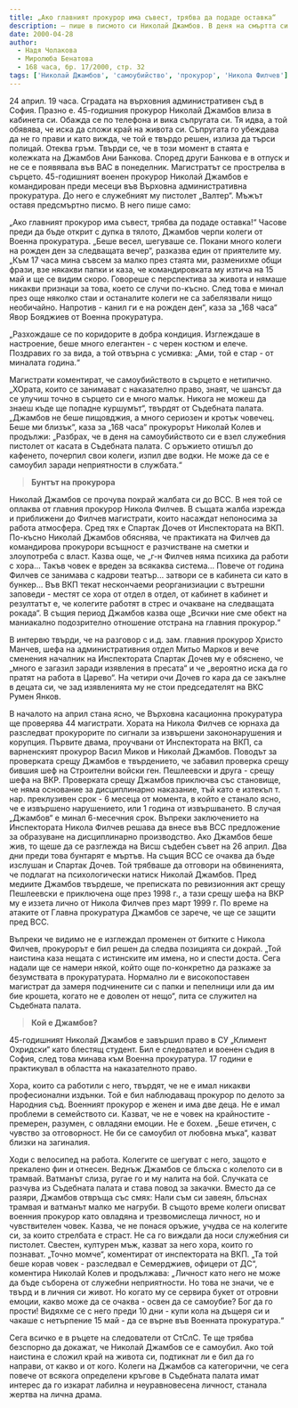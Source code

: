 ```yaml
---
title: „Ако главният прокурор има съвест, трябва да подаде оставка“
description: – пише в писмото си Николай Джамбов. В деня на смъртта си той кани гости на рожден ден.
date: 2000-04-28
author:
  - Надя Чолакова
  - Миролюба Бенатова
  - 168 часа, бр. 17/2000, стр. 32
tags: ['Николай Джамбов', 'самоубийство', 'прокурор', 'Никола Филчев']
---
```


24 април. 19 часа. Сградата на върховния административен съд в София. Празно е. 45-годишния прокурор Николай Джамбов влиза в кабинета си. Обажда се по телефона и вика съпругата си. Тя идва, а той обявява, че иска да сложи край на живота си. Съпругата го убеждава да не го прави и като вижда, че той е твърдо решен, излиза да търси полицай. Отеква гръм. Твърди се, че в този момент в стаята е колежката на Джамбов Ани Банкова. Според други Банкова е в отпуск и не се е появявала във ВАС в понеделник. Магистратът се прострелва в сърцето. 45-годишният военен прокурор Николай Джамбов е командирован преди месеци във Върховна административна прокуратура. До него е служебният му пистолет „Валтер“. Мъжът оставя предсмъртно писмо. В него пише само:

„Ако главният прокурор има съвест, трябва да подаде оставка!“ Часове преди да бъде открит с дупка в тялото, Джамбов черпи колеги от Военна прокуратура. „Беше весел, шегуваше се. Покани много колеги на рожден ден за следващата вечер“, разказва един от приятелите му. „Към 17 часа мина съвсем за малко през стаята ми, разменихме общи фрази, взе някакви папки и каза, че командировката му изтича на 15 май и ще се видим скоро. Говореше с перспектива за живота и нямаше никакви признаци за това, което се случи по-късно. След това е минал през още няколко стаи и останалите колеги не са забелязвали нищо необичайно. Напротив - канил ги е на рожден ден“, каза за „168 часа“ Явор Бояджиев от Военна прокуратура.

„Разхождаше се по коридорите в добра кондиция. Изглеждаше в настроение, беше много елегантен - с черен костюм и елече. Поздравих го за вида, а той отвърна с усмивка: „Ами, той е стар - от миналата година.“

Магистрати коментират, че самоубийството в сърцето е нетипично. „ХОрата, които се занимават с наказателно право, знаят, че шансът да се улучиш точно в сърцето си е много малък. Никога не можеш да знаеш къде ще попадне куршумът“, твърдят от Съдебната палата. „Джамбов не беше пищовджия, а много сериозен и кротък човечец. Беше ми близък“, каза за „168 часа“ прокурорът Николай Колев и продължи: „Разбрах, че в деня на самоубийството си е взел служебния пистолет от касата в Съдебната палата. С оръжието отишъл до кафенето, почерпил свои колеги, изпил две водки. Не може да се е самоубил заради неприятности в службата.“

> **Бунтът на прокурора**

Николай Джамбов се прочува покрай жалбата си до ВСС. В нея той се оплаква от главния прокурор Никола Филчев. В същата жалба изрежда и приближени до Филчев магистрати, които насаждат непоносима за работа атмосфера. Сред тях е Спартак Дочев от Инспектората на ВКП. По-късно Николай Джамбов обяснява, че практиката на Филчев да командирова прокурори всъщност е разчистване на сметки и злоупотреба с власт. Казва още, че „г-н Филчев няма психика да работи с хора... Такъв човек е вреден за всякаква система... Повече от година Филчев се занимава с кадрови театър... затвори се в кабинета си като в бункер... Във ВКП текат нескончаеми реорганизиации с вътрешни заповеди - местят се хора от отдел в отдел, от кабинет в кабинет и резултатът е, че колегите работят в стрес и очакване на следващата рокада“. В същия период Джамбов казва още „Всички ние сме обект на маниакално подозрително отношение отстрана на главния прокурор.“

В интервю твърди, че на разговор с и.д. зам. главния прокурор Христо Манчев, шефа на административния отдел Митьо Марков и вече сменения началник на Инспектората Спартак Дочев му е обяснено, че „много е загазил заради изявления в пресата“ и че „вероятно иска да го пратят на работа в Царево“. На четири очи Дочев го кара да се закълне в децата си, че зад изявленията му не стои председателят на ВКС Румен Янков.

В началото на април стана ясно, че Върховна касационна прокуратура ще проверява 44 магистрати. Хората на Никола Филчев се юрнаха да разследват прокурорите по сигнали за извършени закононарушения и корупция. Първите двама, проучвани от Инспектората на ВКП, са варненският прокурор Васил Миков и Николай Джамбов. Поводът за проверката срещу Джамбов е твърдението, че забавил проверка срещу бившия шеф на Строителни войски ген. Пешлеевски и друга - срещу шефа на ВКР. Проверката срещу Джамбов приключва със становище, че няма основание за дисциплинарно наказание, тъй като е изтекъл т. нар. преклузивен срок - 6 месеца от момента, в който е станало ясно, че е извършено нарушението, или 1 година от извършването. В случая „Джамбов“ е минал 6-месечния срок. Въпреки заключението на Инспектората Никола Филчев решава да внесе във ВСС предложение за образуване на дисциплинарно производство. Ако Джамбов беше жив, то щеше да се разглежда на Висш съдебен съвет на 26 април. Два дни преди това бунтарят е мъртъв. На същия ВСС се очаква да бъде изслушан и Спартак Дочев. Той трябваше да отговори на обвиненията, че подлагат на психологически натиск Николай Джамбов. Пред медиите Джамбов твърдеше, че преписката по ревизионния акт срещу Пешлеевски е приключена още през 1998 г., а тази срещу шефа на ВКР му е иззета лично от Никола Филчев през март 1999 г. По време на атаките от Главна прокуратура Джамбов се зарече, че ще се защити пред ВСС.

Въпреки че видимо не е изглеждал променен от битките с Никола Филчев, прокурорът е бил решен да следва позицията си докрай. „Той наистина каза нещата с истинските им имена, но и спести доста. Сега надали ще се намери някой, който още по-конкретно да разкаже за безумствата в прокуратурата. Нормално ли е високопоставен магистрат да замеря подчинените си с папки и пепелници или да им бие крошета, когато не е доволен от нещо“, пита се служител на Съдебната палата.

> **Кой е Джамбов?**

45-годишният Николай Джамбов е завършил право в СУ „Климент Охридски“ като блестящ студент. Бил е следовател и военен съдия в София, след това минава към Военна прокуратура. 17 години е практикувал в областта на наказателното право.

Хора, които са работили с него, твърдят, че не е имал никакви професионални издънки. Той е бил наблюдаващ прокурор по делото за Народния съд. Военният прокурор е женен и има две деца. Не е имал проблеми в семейството си. Казват, че не е човек на крайностите - премерен, разумен, с овладяни емоции. Не е бохем. „Беше етичен, с чувство за отговорност. Не би се самоубил от любовна мъка“, казват близки на загиналия.

Ходи с велосипед на работа. Колегите се шегуват с него, защото е прекалено фин и отнесен. Веднъж Джамбов се блъска с колелото си в трамвай. Ватманът слиза, ругае го и му налита на бой. Случката се разчува из Съдебната палата и става повод за закачки. Вместо да се разяри, Джамбов отвръща със смях: Нали съм си завеян, блъснах трамвая и ватманът малко ме нагруби. В същото време колеги описват военния прокурор като овладяна и трезвомислеща личност, но и чувствителен човек. Казва, че не понася оръжие, учудва се на колегите си, за които стрелбата е страст. Не са го виждали да носи служебния си пистолет. Свестен, културен мъж, казват за него хора, които го познават. „Точно момче“, коментират от инспектората на ВКП. „Та той беше корав човек - разследвал е Семерджиев, офицери от ДС“, коментира Николай Колев и продължава: „Личност като него не може да бъде съборена от служебни неприятности. Но това не значи, че е твърд и в личния си живот. Но когато му се сервира букет от отровни емоции, какво може да се очаква - освен да се самоубие? Бог да го прости! Видяхме се с него преди 10 дни - купи кола на дъщеря си и чакаше с нетърпение 15 май - да се върне във Военната прокуратура.“

Сега всичко е в ръцете на следователи от СтСлС. Те ще трябва безспорно да докажат, че Николай Джамбов се е самоубил. Ако той наистина е сложил край на живота си, подтикнат ли е бил да го направи, от какво и от кого. Колеги на Джамбов са категорични, че сега повече от всякога определени кръгове в Съдебната палата имат интерес да го изкарат лабилна и неуравновесена личност, станала жертва на лична драма.
